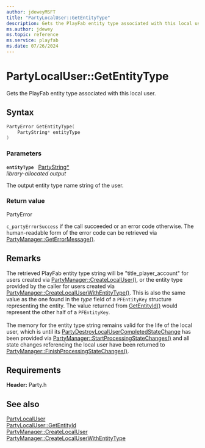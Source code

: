 ```yaml
---
author: jdeweyMSFT
title: "PartyLocalUser::GetEntityType"
description: Gets the PlayFab entity type associated with this local user.
ms.author: jdewey
ms.topic: reference
ms.service: playfab
ms.date: 07/26/2024
---
```


# PartyLocalUser::GetEntityType  

Gets the PlayFab entity type associated with this local user.  

## Syntax  
  
```cpp
PartyError GetEntityType(  
    PartyString* entityType  
)  
```  
  
### Parameters  
  
**`entityType`** &nbsp; [PartyString*](../../../typedefs.md)  
*library-allocated output*  
  
The output entity type name string of the user.  
  
  
### Return value  
PartyError
  
```c_partyErrorSuccess``` if the call succeeded or an error code otherwise. The human-readable form of the error code can be retrieved via [PartyManager::GetErrorMessage()](../../PartyManager/methods/partymanager_geterrormessage.md).
  
## Remarks  
  
The retrieved PlayFab entity type string will be "title_player_account" for users created via [PartyManager::CreateLocalUser()](../../PartyManager/methods/partymanager_createlocaluser.md), or the entity type provided by the caller for users created via [PartyManager::CreateLocalUserWithEntityType()](../../PartyManager/methods/partymanager_createlocaluserwithentitytype.md). This is also the same value as the one found in the *type* field of a ```PFEntityKey``` structure representing the entity. The value returned from [GetEntityId()](partylocaluser_getentityid.md) would represent the other half of a ```PFEntityKey```. <br /><br /> The memory for the entity type string remains valid for the life of the local user, which is until its [PartyDestroyLocalUserCompletedStateChange](../../../structs/partydestroylocalusercompletedstatechange.md) has been provided via [PartyManager::StartProcessingStateChanges()](../../PartyManager/methods/partymanager_startprocessingstatechanges.md) and all state changes referencing the local user have been returned to [PartyManager::FinishProcessingStateChanges()](../../PartyManager/methods/partymanager_finishprocessingstatechanges.md).
  
## Requirements  
  
**Header:** Party.h
  
## See also  
[PartyLocalUser](../partylocaluser.md)  
[PartyLocalUser::GetEntityId](partylocaluser_getentityid.md)  
[PartyManager::CreateLocalUser](../../PartyManager/methods/partymanager_createlocaluser.md)  
[PartyManager::CreateLocalUserWithEntityType](../../PartyManager/methods/partymanager_createlocaluserwithentitytype.md)
  
  
